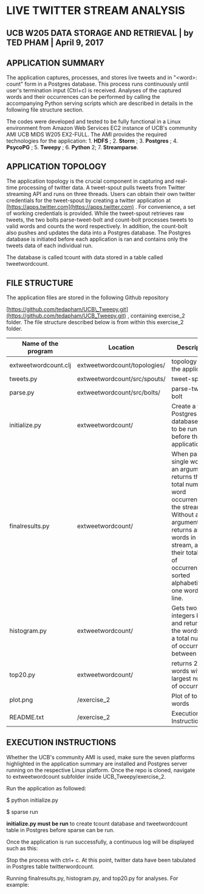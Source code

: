 # LIVE TWITTER STREAM ANALYSIS

## UCB W205 DATA STORAGE AND RETRIEVAL | by TED PHAM | April 9, 2017

## APPLICATION SUMMARY

The application captures, processes, and stores live tweets and in &quot;&lt;word&gt;: count&quot; form in a Postgres database. This process runs continuously until user&#39;s termination input (Ctrl+c) is received. Analyses of the captured words and their occurrences can be performed by calling the accompanying Python serving scripts which are described in details in the following file structure section.

The codes were developed and tested to be fully functional in a Linux environment from Amazon Web Services EC2 instance of UCB&#39;s community AMI UCB MIDS W205 EX2-FULL. The AMI provides the required technologies for the application: 1. **HDFS** ; 2. **Storm** ; 3. **Postgres** ; 4. **PsycoPG** ; 5. **Tweepy** ; 6. **Python** 2; 7. **Streamparse**.

## APPLICATION TOPOLOGY



The application topology is the crucial component in capturing and real-time processing of twitter data. A tweet-spout pulls tweets from Twitter streaming API and runs on three threads. Users can obtain their own twitter credentials for the tweet-spout by creating a twitter application at [https://apps.twitter.com](https://apps.twitter.com) . For convenience, a set of working credentials is provided. While the tweet-spout retrieves raw tweets, the two bolts parse-tweet-bolt and count-bolt processes tweets to valid words and counts the word respectively. In addition, the count-bolt also pushes and updates the data into a Postgres database. The Postgres database is initiated before each application is ran and contains only the tweets data of each individual run.

The database is called tcount with data stored in a table called tweetwordcount.

## FILE STRUCTURE

The application files are stored in the following Github repository

[https://github.com/tedapham/UCB\_Tweepy.git](https://github.com/tedapham/UCB_Tweepy.git) , containing exercise\_2 folder. The file structure described below is from within this exercise\_2 folder.

| **Name of the program** | **Location** | **Description** |
| --- | --- | --- |
| extweetwordcount.clj | extweetwordcount/topologies/ | topology for the application |
| tweets.py | extweetwordcount/src/spouts/ | tweet-spout |
| parse.py | extweetwordcount/src/bolts/ | parse-tweet-bolt |
| initialize.py | extweetwordcount/ | Create a fresh Postgres databaseNeeds to be run before the application |
| finalresults.py | extweetwordcount/ | When passed a single word as an argument, returns the total number of word occurrences in the stream. Without an argument returns all the words in the stream, and their total count of occurrences, sorted alphabetically, one word per line.  |
| histogram.py | extweetwordcount/ | Gets two integers k1,k2 and returns all the words with a total number of occurrences between k1,k2 |
| top20.py | extweetwordcount/ | returns 20 words with the largest number of occurrences |
| plot.png | /exercise\_2 | Plot of top 20 words |
| README.txt | /exercise\_2 | Execution Instructions |



## EXECUTION INSTRUCTIONS

Whether the UCB&#39;s community AMI is used, make sure the seven platforms highlighted in the application summary are installed and Postgres server running on the respective Linux platform. Once the repo is cloned, navigate to extweetwordcount subfolder inside UCB\_Tweepy/exercise\_2.

Run the application as followed:

$ python initialize.py

$ sparse run

**initialize.py must be run** to create tcount database and tweetwordcount table in Postgres before sparse can be run.

Once the application is run successfully, a continuous log will be displayed such as this:

Stop the process with ctrl+ c. At this point, twitter data have been tabulated in Postgres table twitterwordcount.

Running finalresults.py, histogram.py, and top20.py for analyses. For example:
